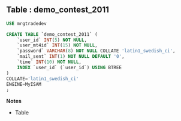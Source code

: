 Table : demo_contest_2011
-------------------------

```SQL
USE mrgtradedev

CREATE TABLE `demo_contest_2011` (
	`user_id` INT(5) NOT NULL,
	`user_mt4id` INT(15) NOT NULL,
	`password` VARCHAR(8) NOT NULL COLLATE 'latin1_swedish_ci',
	`mail_sent` INT(1) NOT NULL DEFAULT '0',
	`time` INT(10) NOT NULL,
	INDEX `user_id` (`user_id`) USING BTREE
)
COLLATE='latin1_swedish_ci'
ENGINE=MyISAM
;
```
__Notes__

+ Table
